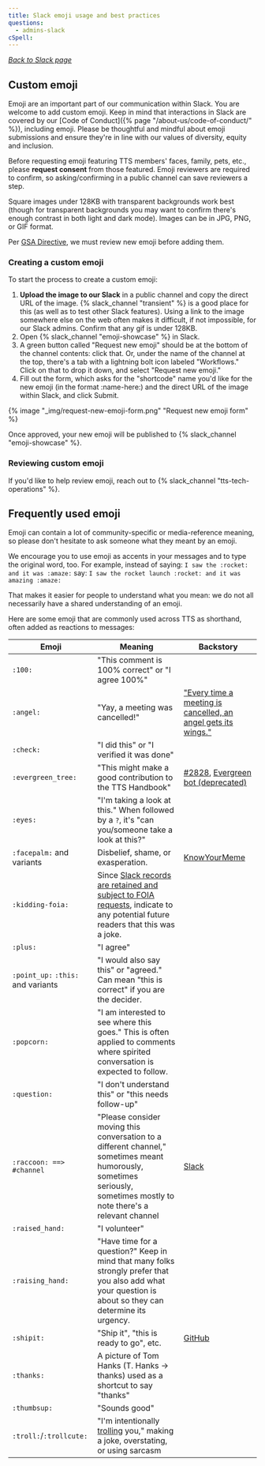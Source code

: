 ```yaml
---
title: Slack emoji usage and best practices
questions:
  - admins-slack
cSpell: 
---
```


_[Back to Slack page](../)_

## Custom emoji

Emoji are an important part of our communication within Slack. You are welcome
to add custom emoji. Keep in mind that interactions in Slack are covered by our
[Code of Conduct]({% page "/about-us/code-of-conduct/" %}), including emoji.
Please be thoughtful and mindful about emoji submissions and ensure they're in
line with our values of diversity, equity and inclusion.

Before requesting emoji featuring TTS members' faces, family, pets, etc., please
**request consent** from those featured. Emoji reviewers are required to confirm, so asking/confirming in a public channel can save reviewers a step.

Square images under 128KB with transparent backgrounds work best (though for transparent backgrounds you may want to confirm there's enough contrast in both light and dark mode). Images can be in JPG, PNG, or GIF format.

Per
[GSA Directive](https://www.gsa.gov/cdnstatic/Directives/CC044995_Directive_CIO%2021602B%20CHGE%204,%20GSA%20Electronic%20Messaging%20and%20Related%20Services.pdf), we must review new emoji before adding them. 

### Creating a custom emoji

To start the process to create a custom emoji:

1. **Upload the image to our Slack** in a public channel and copy the direct URL of
   the image. {% slack_channel "transient" %} is a good place for this (as well
   as to test other Slack features). Using a link to the image somewhere else on
   the web often makes it difficult, if not impossible, for our Slack admins. Confirm that any gif is under 128KB. 
2. Open {% slack_channel "emoji-showcase" %} in Slack.
3. A green button called "Request new emoji" should be at the bottom of the channel contents: click that. Or, under the name of the channel at the top, there's a tab with a lightning bolt icon labeled "Workflows." Click on that to drop it down, and select "Request new emoji."
4. Fill out the form, which asks for the "shortcode" name you'd like for the new emoji (in the format :name-here:) and the direct URL of the image within Slack, and click Submit.

{% image "_img/request-new-emoji-form.png" "Request new emoji form" %}

Once approved, your new emoji will be
published to {% slack_channel "emoji-showcase" %}.

### Reviewing custom emoji
If you'd like to help review emoji, reach out to
{% slack_channel "tts-tech-operations" %}.

## Frequently used emoji

Emoji can contain a lot of community-specific or media-reference meaning, so please don't hesitate
to ask someone what they meant by an emoji. 

We encourage you to use emoji as accents in your messages and to type the original word, too. For example, instead of saying:
`I saw the :rocket: and it was :amaze:`
say:
`I saw the rocket launch :rocket: and it was amazing :amaze:`

That makes it easier for people to understand what you mean: we do not all necessarily have a shared understanding of an emoji.

Here are some emoji that are commonly used across TTS as shorthand, often added as reactions to messages:

| Emoji                    | Meaning                                                                                                                                                   | Backstory                                                                                                                                                                                     |
| ------------------------ | --------------------------------------------------------------------------------------------------------------------------------------------------------- | --------------------------------------------------------------------------------------------------------------------------------------------------------------------------------------------- |
| `:100:`                  | "This comment is 100% correct" or "I agree 100%"                                                                                                          |                                                                                                                                                                                               |
| `:angel:`                | "Yay, a meeting was cancelled!"                                                                                                                           | ["Every time a meeting is cancelled, an angel gets its wings."](https://gsa-tts.slack.com/archives/C025AQGBJ/p1561997550303000?thread_ts=1561995346.301100&cid=C025AQGBJ)                     |
| `:check:`                | "I did this" or "I verified it was done"                                                                                                                  |                                                                                                                                                                                               |
| `:evergreen_tree:`       | "This might make a good contribution to the TTS Handbook"                                                                                                 | [\#2828](https://github.com/18F/handbook/issues/2824), [Evergreen bot (deprecated)](https://gsa-tts.slack.com/archives/C04KL9ZN2/p1542145416473600?thread_ts=1542135699.471100&cid=C04KL9ZN2) |
| `:eyes:`                 | "I'm taking a look at this." When followed by a `?`, it's "can you/someone take a look at this?"                                                       |                                                                                                                                                                                               |
| `:facepalm:` and variants| Disbelief, shame, or exasperation.                                                                                                                        | [KnowYourMeme](https://knowyourmeme.com/memes/facepalm)                                                                                                                                       |
| `:kidding-foia:`         | Since [Slack records are retained and subject to FOIA requests](../records/), indicate to any potential future readers that this was a joke.              |                                                                                                                                                                                               |
| `:plus:`                 | "I agree"                                                                                                                                                 |                                                                                                                                                                                               |
| `:point_up:` `:this:` and variants           | "I would also say this" or "agreed." Can mean "this is correct" if you are the decider.                                                                               |                                                                                                                                                                                               |
| `:popcorn:`              | "I am interested to see where this goes." This is often applied to comments where spirited conversation is expected to follow.                            |                                                                                                                                                                                               |
| `:question:`             | "I don't understand this" or "this needs follow-up"                                                                                                       |                                                                                                                                                                                               |
| `:raccoon: ==> #channel` | "Please consider moving this conversation to a different channel," sometimes meant humorously, sometimes seriously, sometimes mostly to note there's a relevant channel                                                                                        | [Slack](https://www.slate.com/articles/technology/users/2015/04/slack_and_the_office_chat_several_people_are_typing_who_s_working.html)                                                       |
| `:raised_hand:`          | "I volunteer"                                                                                                                                             |                                                                                                                                                                                               |
| `:raising_hand:`         | "Have time for a question?" Keep in mind that many folks strongly prefer that you also add what your question is about so they can determine its urgency. |                                                                                                                                                                                               |
| `:shipit:`               | "Ship it", "this is ready to go", etc.                                                                                                                    | [GitHub](https://www.quora.com/On-GitHub-what-is-the-significance-of-the-Ship-It-squirrel)                                                                                                    |
| `:thanks:`               | A picture of Tom Hanks (T. Hanks -> thanks) used as a shortcut to say "thanks"                                                                            |                                                                                                                                                                                               |
| `:thumbsup:`             | "Sounds good"                                                                                                                                             |                                                                                                                                                                                               |
| `:troll:`/`:trollcute:`  | "I'm intentionally [trolling](https://en.wikipedia.org/wiki/Internet_troll) you," making a joke, overstating, or using sarcasm                                                         |                                                                                                                                                                                               |


